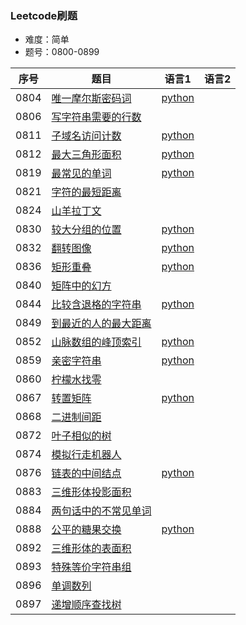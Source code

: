 ### Leetcode刷题
* 难度：简单
* 题号：0800-0899

|序号|题目|语言1|语言2|
|---|---|---|---|
|0804|<a href="https://leetcode-cn.com/problems/unique-morse-code-words/">唯一摩尔斯密码词</a>|<a href="https://github.com/hhe0/Leetcode/tree/master/Easy/0800-0899/0804/python">python</a>||
|0806|<a href="https://leetcode-cn.com/problems/number-of-lines-to-write-string/">写字符串需要的行数</a>|||
|0811|<a href="https://leetcode-cn.com/problems/subdomain-visit-count/">子域名访问计数</a>|<a href="https://github.com/hhe0/Leetcode/tree/master/Easy/0800-0899/0811/python">python</a>||
|0812|<a href="https://leetcode-cn.com/problems/largest-triangle-area/">最大三角形面积</a>|<a href="https://github.com/hhe0/Leetcode/tree/master/Easy/0800-0899/0812/python">python</a>||
|0819|<a href="https://leetcode-cn.com/problems/most-common-word/">最常见的单词</a>|<a href="https://github.com/hhe0/Leetcode/tree/master/Easy/0800-0899/0819/python">python</a>||
|0821|<a href="https://leetcode-cn.com/problems/shortest-distance-to-a-character/">字符的最短距离</a>|||
|0824|<a href="https://leetcode-cn.com/problems/goat-latin/">山羊拉丁文</a>|||
|0830|<a href="https://leetcode-cn.com/problems/positions-of-large-groups/">较大分组的位置</a>|<a href="https://github.com/hhe0/Leetcode/tree/master/Easy/0800-0899/0830/python">python</a>||
|0832|<a href="https://leetcode-cn.com/problems/flipping-an-image/">翻转图像</a>|<a href="https://github.com/hhe0/Leetcode/tree/master/Easy/0800-0899/0832/python">python</a>||
|0836|<a href="https://leetcode-cn.com/problems/rectangle-overlap/">矩形重叠</a>|<a href="https://github.com/hhe0/Leetcode/tree/master/Easy/0800-0899/0836/python">python</a>||
|0840|<a href="https://leetcode-cn.com/problems/magic-squares-in-grid/">矩阵中的幻方</a>|||
|0844|<a href="https://leetcode-cn.com/problems/backspace-string-compare/">比较含退格的字符串</a>|<a href="https://github.com/hhe0/Leetcode/tree/master/Easy/0800-0899/0844/python">python</a>||
|0849|<a href="https://leetcode-cn.com/problems/maximize-distance-to-closest-person/">到最近的人的最大距离</a>|||
|0852|<a href="https://leetcode-cn.com/problems/peak-index-in-a-mountain-array/">山脉数组的峰顶索引</a>|<a href="https://github.com/hhe0/Leetcode/tree/master/Easy/0800-0899/0852/python">python</a>||
|0859|<a href="https://leetcode-cn.com/problems/buddy-strings/">亲密字符串</a>|<a href="https://github.com/hhe0/Leetcode/tree/master/Easy/0800-0899/0859/python">python</a>||
|0860|<a href="https://leetcode-cn.com/problems/lemonade-change/">柠檬水找零</a>|||
|0867|<a href="https://leetcode-cn.com/problems/transpose-matrix/">转置矩阵</a>|<a href="https://github.com/hhe0/Leetcode/tree/master/Easy/0800-0899/0867/python">python</a>||
|0868|<a href="https://leetcode-cn.com/problems/binary-gap/">二进制间距</a>|||
|0872|<a href="https://leetcode-cn.com/problems/leaf-similar-trees/">叶子相似的树</a>|||
|0874|<a href="https://leetcode-cn.com/problems/walking-robot-simulation/">模拟行走机器人</a>|||
|0876|<a href="https://leetcode-cn.com/problems/middle-of-the-linked-list/">链表的中间结点</a>|<a href="https://github.com/hhe0/Leetcode/tree/master/Easy/0800-0899/0876/python">python</a>||
|0883|<a href="https://leetcode-cn.com/problems/projection-area-of-3d-shapes/">三维形体投影面积</a>|||
|0884|<a href="https://leetcode-cn.com/problems/uncommon-words-from-two-sentences/">两句话中的不常见单词</a>|||
|0888|<a href="https://leetcode-cn.com/problems/fair-candy-swap/">公平的糖果交换</a>|<a href="https://github.com/hhe0/Leetcode/tree/master/Easy/0800-0899/0888/python">python</a>||
|0892|<a href="https://leetcode-cn.com/problems/surface-area-of-3d-shapes/">三维形体的表面积</a>|||
|0893|<a href="https://leetcode-cn.com/problems/groups-of-special-equivalent-strings/">特殊等价字符串组</a>|||
|0896|<a href="https://leetcode-cn.com/problems/monotonic-array/">单调数列</a>|||
|0897|<a href="https://leetcode-cn.com/problems/increasing-order-search-tree/">递增顺序查找树</a>|||